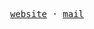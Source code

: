 

  
<!-- ### Hi 🤙 &nbsp; &nbsp; &nbsp;  -->

<!-- [![Website Badge](http://img.shields.io/badge/Website-3b5998?style=flat-square&logo=google-chrome&logoColor=white&link=https://o-henry.github.io/)](https://o-henry.github.io/)
[![Gmail Badge](https://img.shields.io/badge/Gmail-72383E?style=flat-square&logo=Gmail&logoColor=white&link=mailto:c.henry.9209@gmail.com)](mailto:c.henry.9209@gmail.com)
 -->
<!-- #### Talking about Personal Stuffs:
- 🚀 I’m currently learning Rust & Algorithms on [baekjoon](https://solved.ac/profile/o_henry) -->
<!--
**o-henry/o-henry** is a ✨ _special_ ✨ repository because its `README.md` (this file) appears on your GitHub profile.

Here are some ideas to get you started:

- 🔭 I’m currently working on ...
- 🌱 I’m currently learning ...
- 👯 I’m looking to collaborate on ...
- 🤔 I’m looking for help with ...
- 💬 Ask me about ...
- 📫 How to reach me: ...
- 😄 Pronouns: ...
- ⚡ Fun fact: ...
-->

<!-- ![slide_33](https://user-images.githubusercontent.com/48753593/87267415-99d98f80-c502-11ea-96b6-c92bac9407bc.jpg) -->

<!-- <div align="center"> -->



<!-- </div> -->
<!--  
<div>

[![Top Langs](https://github-readme-stats.vercel.app/api/top-langs/?username=o-henry&exclude_repo=untitled,react-webpack-redux-test,redux-rtk-post,react-test-prac,redux-saga-json,redux-tdd-prac,redux-reference-example,react-compound-prac,react-test-app,react-task-tpirates,book-refactoring,react-webpack-basic-prac,portfolio_channing,professional-ts_frontmasters,movie_app,react-css-prac,SSR_Prac,Todo_app,backup_theme,prac_mobx_by_velopert,mapbox_gljs,session-redis,google_map_api,henry_portfolio,react_hooks,react_router_dom,location_service_client,Koa_server,Passport_Prac,Practice,mongoose_RESTful_API,gatsby-aenglee,gatsby-gitbook-aenglee,im14-2019-07-toy-problems,im14-hiring-assessments,im14-2019-07-self-assessments-02,im14-2019-07-self-assessments-01,im-sprints-shortly-express,im14-2019-07-self-assessments-04,im-sprint-database,im-sprint-article_collector,im14-2019-07-promise,im14-2019-07-chatterbox-server,im14-2019-07-mini-server,im14-2019-07-self-assessments-03,im14-2019-08-recast.ly,im14-2019-07-chatterbox-client,im14-2019-07-subclass-dance-party,im14-2019-07-datastructure,PRE-SA2-32,PRE-SA1-32,Blinker-server,Blinker-client,carrotMarket,Insta_Crawling,henry-algorithms,prac_socketIO,react-mongo-express-node,Papaya_landing_Page,apollo-2020,node_bird,papaya_web,henry-book,LocalServer,react-app-place,beforeBlog,react-graphql-prac,d3.js,functional-programming,private_test,react-app-place-server,o-henry.github.io,drag,block,react-electron-highlight,react-app-game-blinker&hide=html,css,scss&layout=compact&hide_title=true&border_radisu=5&langs_count=4)](https://github.com/anuraghazra/github-readme-stats)

</div> -->

<p align="center">
  <samp>
    <a href="https://o-henry.github.io">website</a> ·
    <a href="mailto:c.henry.9209@gmail.com">mail</a>
<!--     <a href="https://lee-note.notion.site/82a3ac3053a9457b9f1a4e1b3d7baedc?v=2acb0e3dd5c64d4d8582ee28f193acd7">reads</a> -->
  </samp>
</p>
